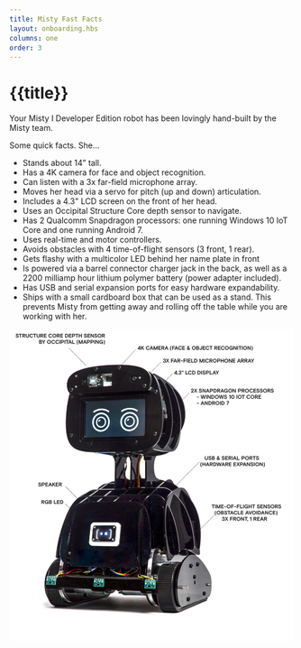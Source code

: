 ```yaml
---
title: Misty Fast Facts
layout: onboarding.hbs
columns: one
order: 3
---
```


# {{title}}

Your Misty I Developer Edition robot has been lovingly hand-built by the Misty team.

Some quick facts. She...
* Stands about 14” tall.
* Has a 4K camera for face and object recognition.
* Can listen with a 3x far-field microphone array.
* Moves her head via a servo for pitch (up and down) articulation.
* Includes a 4.3" LCD screen on the front of her head.
* Uses an Occipital Structure Core depth sensor to navigate.
* Has 2 Qualcomm Snapdragon processors: one running Windows 10 IoT Core and one running Android 7.
* Uses real-time and motor controllers.
* Avoids obstacles with 4 time-of-flight sensors (3 front, 1 rear).
* Gets flashy with a multicolor LED behind her name plate in front
* Is powered via a barrel connector charger jack in the back, as well as a 2200 milliamp hour lithium polymer battery (power adapter included).
* Has USB and serial expansion ports for easy hardware expandability.
* Ships with a small cardboard box that can be used as a stand. This prevents Misty from getting away and rolling off the table while you are working with her.

![Misty in full with callouts](../../../assets/images/misty-i-specs.jpg)
